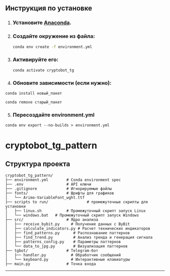 ## Инструкция по установке

1. ### Установите [Anaconda](https://www.anaconda.com/download). 
2. ### Создайте окружение из файла:
   ```bash
   conda env create -f environment.yml
   ```
3. ### Активируйте его: 
    ```
    conda activate cryptobot_tg
    ```

4. ### Обновите зависимости (если нужно):

``
conda install новый_пакет
``

``
conda remove старый_пакет
``

5. ### Пересоздайте environment.yml
```
conda env export --no-builds > environment.yml
```
# cryptobot_tg_pattern

## Структура проекта

```
cryptobot_tg_pattern/
├── environment.yml        # Conda environment spec
├── .env                   # API ключи
├── .gitignore             # Игнорируемые файлы
├── fonts/                 # Шрифты для графиков
│   └── Arimo-VariableFont_wght.ttf
├── scripts to run/                 # промежуточные скрипты для установки
│   ├── linux.sh           # Промежуточный скрипт запуск Linux
│   └── windows.bat   # Промежуточный скрипт запуск Windows
├── src/                   # Ядро анализа
│   ├── receive_bybit.py     # Получение данных с ByBit
│   ├── calculate_indicators.py # Расчет технических индикаторов
│   ├── find_patterns.py      # Распознавание паттернов
│   ├── find_trend.py         # Анализ тренда и генерация сигнала
│   ├── patterns_config.py    # Параметры паттернов
│   └── data_to_jpg.py        # Визуализация паттернов
├── tgbot/                 # Telegram-бот
│   ├── handler.py           # Обработчик сообщений
│   └── keyboard.py          # Интерактивные клавиатуры
├── main.py                # Точка входа
```

---
